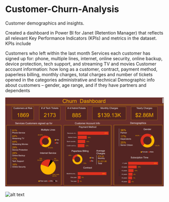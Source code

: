 # Customer-Churn-Analysis

Customer demographics and insights.

Created a dashboard in Power BI for Janet (Retention Manager) that reflects all relevant Key Performance Indicators (KPIs) and metrics in the dataset. KPIs include

Customers who left within the last month
Services each customer has signed up for: phone, multiple lines, internet, online security, online backup, device protection, tech support, and streaming TV and movies
Customer account information: how long as a customer, contract, payment method, paperless billing, monthly charges, total charges and number of tickets opened in the categories administrative and technical
Demographic info about customers – gender, age range, and if they have partners and dependents

![Screenshot](1.png)

![alt text](![2](https://github.com/hassankhan2608/Customer-Churn-Analysis/assets/149296407/8fdb8e1f-3ec1-4119-9025-01aabce486f1))
